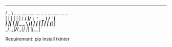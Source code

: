 
   ___                                     
  / _ \ _   _ ___ ___  __ _ _ __ ___   __ _   
 | | | | | | / __/ __|/ _` | '_ ` _ \ / _` |   
 | |_| | |_| \__ \__ \ (_| | | | | | | (_| |   
  \___/ \__,_|___/___/\__,_|_| |_| |_|\__,_|   

Requirement: 
pip install tkinter
